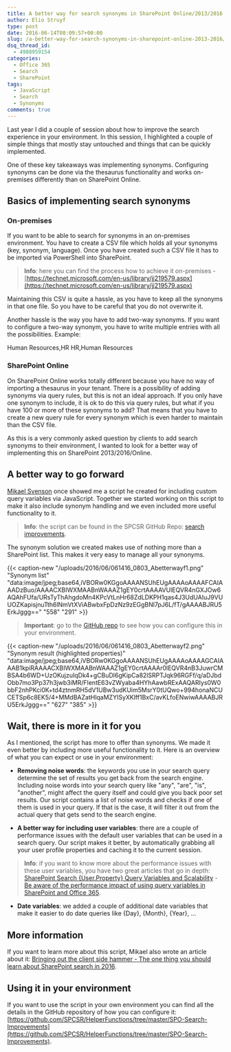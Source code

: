 ```yaml
---
title: A better way for search synonyms in SharePoint Online/2013/2016
author: Elio Struyf
type: post
date: 2016-06-14T08:09:57+00:00
slug: /a-better-way-for-search-synonyms-in-sharepoint-online-2013-2016/
dsq_thread_id:
  - 4908959154
categories:
  - Office 365
  - Search
  - SharePoint
tags:
  - JavaScript
  - Search
  - Synonyms
comments: true
---
```


Last year I did a couple of session about how to improve the search experience in your environment. In this session, I highlighted a couple of simple things that mostly stay untouched and things that can be quickly implemented.

One of these key takeaways was implementing synonyms. Configuring synonyms can be done via the thesaurus functionality and works on-premises differently than on SharePoint Online.

## Basics of implementing search synonyms

### On-premises

If you want to be able to search for synonyms in an on-premises environment. You have to create a CSV file which holds all your synonyms (key, synonym, language). Once you have created such a CSV file it has to be imported via PowerShell into SharePoint.

> **Info**: here you can find the process how to achieve it on-premises - [https://technet.microsoft.com/en-us/library/jj219579.aspx](https://technet.microsoft.com/en-us/library/jj219579.aspx)

Maintaining this CSV is quite a hassle, as you have to keep all the synonyms in that one file. So you have to be careful that you do not overwrite it.


Another hassle is the way you have to add two-way synonyms. If you want to configure a two-way synonym, you have to write multiple entries with all the possibilities. Example:


Human Resources,HR
HR,Human Resources


### SharePoint Online

On SharePoint Online works totally different because you have no way of importing a thesaurus in your tenant. There is a possibility of adding synonyms via query rules, but this is not an ideal approach. If you only have one synonym to include, it is ok to do this via query rules, but what if you have 100 or more of these synonyms to add? That means that you have to create a new query rule for every synonym which is even harder to maintain than the CSV file.


As this is a very commonly asked question by clients to add search synonyms to their environment, I wanted to look for a better way of implementing this on SharePoint 2013/2016/Online.


## A better way to go forward

[Mikael Svenson](https://twitter.com/mikaelsvenson) once showed me a script he created for including custom query variables via JavaScript. Together we started working on this script to make it also include synonym handling and we even included more useful functionality to it.

> **Info**: the script can be found in the SPCSR GitHub Repo: [search improvements](https://github.com/SPCSR/HelperFunctions/tree/master/SPO-Search-Improvements).

The synonym solution we created makes use of nothing more than a SharePoint list. This makes it very easy to manage all your synonyms.

{{< caption-new "/uploads/2016/06/061416_0803_Abetterwayf1.png" "Synonym list"  "data:image/jpeg;base64,iVBORw0KGgoAAAANSUhEUgAAAAoAAAAFCAIAAADzBuo/AAAACXBIWXMAABnWAAAZ1gEY0crtAAAAVUlEQVR4nGXJOw6AQAhFUfa/URsTyThAhgdoMn4KPcVtLnHr68ZdLDKPH1qas4J3UdUAIuJ9VUUOZKapisjnuTth6lNmVtXViABwbxFpDzNz9zEGgBNl7pJ6L/fT/gAAAABJRU5ErkJggg==" "558" "291" >}}

> **Important**: go to the [GitHub repo](https://github.com/SPCSR/HelperFunctions/tree/master/SPO-Search-Improvements) to see how you can configure this in your environment.

{{< caption-new "/uploads/2016/06/061416_0803_Abetterwayf2.png" "Synonym result (highlighted properties)"  "data:image/jpeg;base64,iVBORw0KGgoAAAANSUhEUgAAAAoAAAAGCAIAAAB1kpiRAAAACXBIWXMAABnWAAAZ1gEY0crtAAAAr0lEQVR4nB3JuwrCMBSA4b6WD+UzOKujzuIqDk4+gCBuDl6gKipCa82lSRPTJqk96RGFf/q/aDJbdObb7mo3Pp37h3jwb3iMR/FlentE63vZWyaba4HYhAawbRExAAQARIys0W0bbF2nhPKci0K+td4ztnmRH5dV1UBw3udKUim5MsrY0tUQwo+994honaNCUCETSp6c8EK5/4+MMdBAZatHlqaMZYISyXKlff1BxC/avKLfoENwiwAAAABJRU5ErkJggg==" "627" "385" >}}

## Wait, there is more in it for you

As I mentioned, the script has more to offer than synonyms. We made it even better by including more useful functionality to it. Here is an overview of what you can expect or use in your environment:


*   **Removing noise words**: the keywords you use in your search query determine the set of results you get back from the search engine. Including noise words into your search query like "any", "are", "is", "another", might affect the query itself and could give you back poor set results. Our script contains a list of noise words and checks if one of them is used in your query. If that is the case, it will filter it out from the actual query that gets send to the search engine.

*   **A better way for including user variables**: there are a couple of performance issues with the default user variables that can be used in a search query. Our script makes it better, by automatically grabbing all your user profile properties and caching it to the current session.

> **Info**: if you want to know more about the performance issues with these user variables, you have two great articles that go in depth: [SharePoint Search {User.Property} Query Variables and Scalability](https://www.martinhatch.com/2016/01/sharepoint-search-user-property-query-variables-and-scalability.html) - [Be aware of the performance impact of using query variables in SharePoint and Office 365](https://skodvinhvammen.wordpress.com/2015/04/30/performance-query-variables-sharepoint-office-365/).


*   **Date variables**: we added a couple of additional date variables that make it easier to do date queries like {Day}, {Month}, {Year}, ...


## More information

If you want to learn more about this script, Mikael also wrote an article about it: [Bringing out the client side hammer - The one thing you should learn about SharePoint search in 2016](http://www.techmikael.com/2016/06/bringing-out-client-side-hammer-one.html).

## Using it in your environment

If you want to use the script in your own environment you can find all the details in the GitHub repository of how you can configure it: [https://github.com/SPCSR/HelperFunctions/tree/master/SPO-Search-Improvements](https://github.com/SPCSR/HelperFunctions/tree/master/SPO-Search-Improvements).